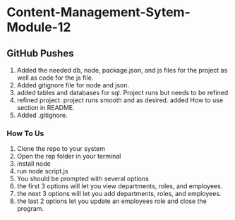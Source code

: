 # Content-Management-Sytem-Module-12

## GitHub Pushes
1. Added the needed db, node, package.json, and js files for the project as well as code for the js file.
2. Added gitignore file for node and json.
3. added tables and databases for sql. Project runs but needs to be refined
4. refined project. project runs smooth and as desired. added How to use section in README.
5. Added .gitignore.

### How To Us
1. Clone the repo to your system
2. Open the rep folder in your terminal
3. install node
4. run node script.js
5. You should be prompted with several options
6. the first 3 options will let you view departments, roles, and employees.
7. the next 3 options will let you add departments, roles, and employees.
8. the last 2 options let you update an employees role and close the program.